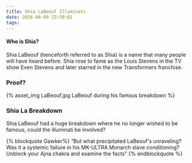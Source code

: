 ```yaml
---
title: Shia LaBeouf Illuminati
date: 2016-06-09 13:50:01
tags:
---
```

#### Who is Shia?

Shia LaBeouf (henceforth referred to as Shia) is a name that many people will have heard before. Shia rose to fame as the Louis Stevens in the TV show Even Stevens and later starred in the new Transformers franchise.

### Proof?
{% asset_img LaBeouf.jpg LaBeouf during his famous breakdown %}

### Shia La Breakdown
Shia LaBeouf had a huge breakdown where he no longer wished to be famous, could the illuminati be involved?

{% blockquote Gawker%}
“But what precipitated LaBeouf's unraveling? Was it a systemic failure in his MK-ULTRA Monarch slave conditioning? Unblock your Ajna chakra and examine the facts"
{% endblockquote %}